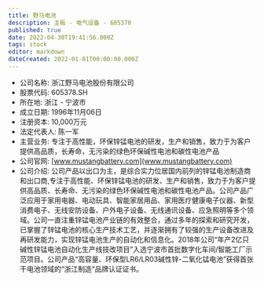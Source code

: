 ```yaml
---
title: 野马电池
description: 主板 - 电气设备 - 605378
published: true
date: 2022-04-30T19:41:56.000Z
tags: stock
editor: markdown
dateCreated: 2022-01-01T00:00:00.000Z
---
```


- 公司名称: 浙江野马电池股份有限公司
- 股票代码: 605378.SH
- 所在地: 浙江 - 宁波市
- 成立日期: 1996年11月06日
- 注册资本: 10,000万元
- 法定代表人: 陈一军
- 主营业务: 专注于高性能，环保锌锰电池的研发，生产和销售，致力于为客户提供高品质，长寿命，无污染的绿色环保碱性电池和碳性电池产品
- 公司官网: [www.mustangbattery.com](www.mustangbattery.com)
- 公司介绍: 公司产品以出口为主，是综合实力位居国内前列的锌锰电池制造商和出口商,专注于高性能、环保锌锰电池的研发、生产和销售，致力于为客户提供高品质、长寿命、无污染的绿色环保碱性电池和碳性电池产品。公司产品广泛应用于家用电器、电动玩具、智能家居用品、家用医疗健康电子仪器、新型消费电子、无线安防设备、户外电子设备、无线通讯设备、应急照明等多个领域。公司一直注重锌锰电池产业链的有效整合，通过多年的探索和研究开发，已掌握了锌锰电池的核心生产技术工艺，并逐渐拥有了较强的生产设备改进及再研发能力，实现锌锰电池生产的自动化和信息化。2018年公司“年产2亿只碱性锌锰电池自动化生产线技改项目”入选宁波市首批数字化车间/智能工厂示范项目。公司产品“高容量、环保型LR6/LR03碱性锌-二氧化锰电池”获得首张干电池领域的“浙江制造”品牌认证证书。


